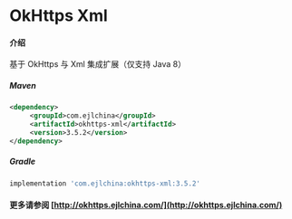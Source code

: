 # OkHttps Xml

#### 介绍

基于 OkHttps 与 Xml 集成扩展（仅支持 Java 8）


##### Maven

```xml
<dependency>
     <groupId>com.ejlchina</groupId>
     <artifactId>okhttps-xml</artifactId>
     <version>3.5.2</version>
</dependency>
```

##### Gradle

```groovy
implementation 'com.ejlchina:okhttps-xml:3.5.2'
```

#### 更多请参阅 [http://okhttps.ejlchina.com/](http://okhttps.ejlchina.com/)
